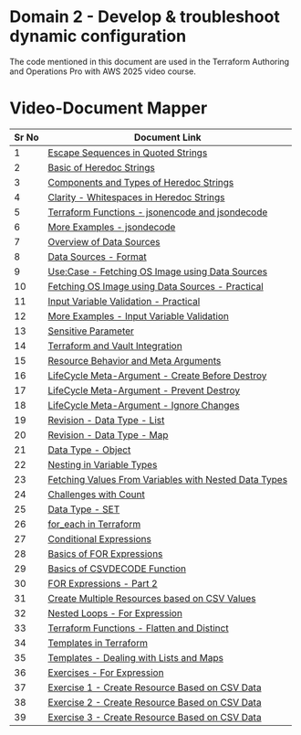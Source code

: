 # Domain 2 - Develop & troubleshoot dynamic configuration

The code mentioned in this document are used in the Terraform Authoring and Operations Pro with AWS 2025 video course.


# Video-Document Mapper

| Sr No | Document Link |
| ------ | ------ |
| 1 | [Escape Sequences in Quoted Strings][PlDa] |
| 2 | [Basic of Heredoc Strings][PlDb] |
| 3 | [Components and Types of Heredoc Strings][PlDc] |
| 4 | [Clarity - Whitespaces in Heredoc Strings][PlDd] |
| 5 | [Terraform Functions - jsonencode and jsondecode][PlDe] |
| 6 | [More Examples - jsondecode][PlDf] |
| 7 | [Overview of Data Sources][PlDg] |
| 8 | [Data Sources - Format][PlDh] |
| 9 | [Use:Case - Fetching OS Image using Data Sources][PlDi] |
| 10 | [Fetching OS Image using Data Sources - Practical][PlDj] |
| 11 | [Input Variable Validation - Practical][PlDk] |
| 12 | [More Examples - Input Variable Validation ][PlDl] |
| 13 | [Sensitive Parameter][PlDm] |
| 14 | [Terraform and Vault Integration][PlDn] |
| 15 | [Resource Behavior and Meta Arguments][PlDo] |
| 16 | [LifeCycle Meta-Argument - Create Before Destroy][PlDp] |
| 17 | [LifeCycle Meta-Argument - Prevent Destroy][PlDq] |
| 18 | [LifeCycle Meta-Argument - Ignore Changes][PlDr] |
| 19 | [Revision - Data Type - List][PlDs] |
| 20 | [Revision - Data Type - Map ][PlDt] |
| 21 | [Data Type - Object][PlDu] |
| 22 | [Nesting in Variable Types][PlDv] |
| 23 | [Fetching Values From Variables with Nested Data Types][PlDw] |
| 24 | [Challenges with Count][PlDx] |
| 25 | [Data Type - SET ][PlDy] |
| 26 | [for_each in Terraform][PlDz] |
| 27 | [Conditional Expressions][PlDa1] |
| 28 | [Basics of FOR  Expressions][PlDb1] |
| 29 | [Basics of CSVDECODE Function][PlDc1] |
| 30 | [FOR Expressions - Part 2][PlDd1] |
| 31 | [Create Multiple Resources based on CSV Values][PlDe1] |
| 32 | [Nested Loops - For Expression][PlDf1] |
| 33 | [Terraform Functions - Flatten and Distinct][PlDg1] |
| 34 | [Templates in Terraform][PlDh1] |
| 35 | [Templates - Dealing with Lists and Maps][PlDi1] |
| 36 | [Exercises - For Expression][PlDj1] |
| 37 | [Exercise 1 - Create Resource Based on CSV Data][PlDk1] |
| 38 | [Exercise 2 - Create Resource Based on CSV Data][PlDl1] |
| 39 | [Exercise 3 - Create Resource Based on CSV Data][PlDm1] |


   [PlDa]: <./esq-seq.md>
   [PlDb]: <./heredoc-01.md>   
   [PlDc]: <./heredoc-02.md>
   [PlDd]: <./heredoc-03.md>   
   [PlDe]: <./function-json.md>   
   [PlDf]: <./eg-jsondecode.md>   
   [PlDg]: <./data-source.md>
   [PlDh]: <./datasource-format.md>
   [PlDi]: <./fetch-ami-data-source-usecase.md>
   [PlDj]: <./fetch-ami-data-source-practical.md>
   [PlDk]: <./validation.md>
   [PlDl]: <./validation-practical.md>
   [PlDm]: <./validation-examples.md>
   [PlDn]: <./sensitive.md>
   [PlDo]: <./vault.md>

   [PlDp]: <./meta-argument.md>   
   [PlDq]: <./create-before-destroy.md>   
   [PlDr]: <./prevent-destroy.md>
   [PlDs]: <./ignore-changes.md>
   [PlDt]: <./list.md>
   [PlDu]: <./map.md>
   [PlDv]: <./object.md>
   [PlDw]: <./nested-variable-type.md>
   [PlDx]: <./challenge-count.md>
   [PlDy]: <./set.md>
   [PlDz]: <./for_each.md>

   [PlDa1]: <./conditional-expression.md>   
   [PlDb1]: <./for.md>   
   [PlDc1]: <./csvdecode-function.md>
   [PlDd1]: <./for-exp-detail.md>
   [PlDe1]: <./multi-resource-csv.md>
   [PlDf1]: <./nested-loops.md>
   [PlDg1]: <./nested-loops.md>
   [PlDh1]: <./flatten-distinct.md>
   [PlDi1]: <./templates-2.md>
   [PlDj1]: <./exercise-for.md>
   [PlDk1]: <./exercise-1-csv.md>
   [PlDl1]: <./exercise-2-csv.md>
   [PlDm1]: <./exercise-3-csv.md>
